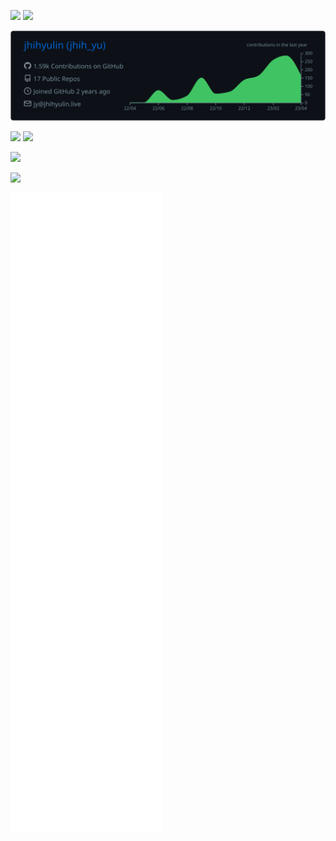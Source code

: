 ![](https://komarev.com/ghpvc/?username=jhihyulin&color=brightgreen&style=for-the-badge)
![](https://wakatime.com/badge/user/2d272511-3d9b-476f-bb65-06e47ab8dffb.svg?style=for-the-badge)

![](/profile-summary-card-output/github_dark/0-profile-details.svg)

![](https://github-readme-stats.vercel.app/api?username=jhihyulin&show_icons=true&theme=transparent&hide_border=true)
![](https://github-readme-stats.vercel.app/api/top-langs/?username=jhihyulin&layout=compact&theme=transparent&hide_border=true)

![](https://github-readme-stats.vercel.app/api/wakatime?username=jhihyulin&layout=compact&theme=transparent&hide_border=true)

![](https://github-readme-streak-stats.herokuapp.com?user=jhihyulin&theme=transparent&hide_border=true)

![](/github-metrics.svg)
